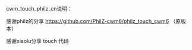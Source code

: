 
cwm_touch_philz_cn说明：

感谢philz的分享 https://github.com/PhilZ-cwm6/philz_touch_cwm6 （原版本）

感谢xiaolu分享 touch 代码
